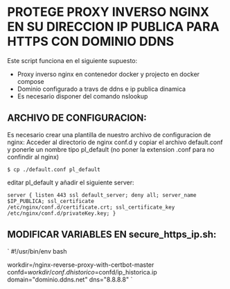 # PROTEGE PROXY INVERSO NGINX EN SU DIRECCION IP PUBLICA PARA HTTPS CON DOMINIO DDNS
Este script funciona en el siguiente supuesto:
- Proxy inverso nginx en contenedor docker y projecto en docker compose
- Dominio configurado a travs de ddns e ip publica dinamica
- Es necesario disponer del comando nslookup

## ARCHIVO DE CONFIGURACION:
Es necesario crear una plantilla de nuestro archivo de configuracion de nginx:
Acceder al directorio de nginx conf.d y copiar el archivo default.conf y ponerle un nombre tipo pl_default (no poner la extension .conf para no confindir al nginx)

`$ cp ./default.conf pl_default`

editar pl_default y añadir el siguiente server:

`
    server {
        listen 443 ssl default_server;
        deny all;
        server_name $IP_PUBLICA;
        ssl_certificate         /etc/nginx/conf.d/certificate.crt;
        ssl_certificate_key     /etc/nginx/conf.d/privateKey.key;
    }
`

## MODIFICAR VARIABLES EN secure_https_ip.sh:


`
#!/usr/bin/env bash

workdir=/nginx-reverse-proxy-with-certbot-master
confd=$workdir/conf.d
historico=$confd/ip_historica.ip
domain="dominio.ddns.net"
dns="8.8.8.8"
`





